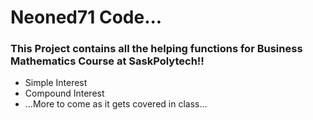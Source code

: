 
# Neoned71 Code...
### This Project contains all the helping functions for Business Mathematics Course at SaskPolytech!!
 - Simple Interest
 - Compound Interest
 - ...More to come as it gets covered in class...
